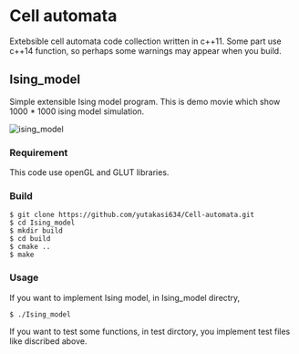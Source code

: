 Cell automata
====

Extebsible cell automata code collection written in c++11.
Some part use c++14 function, so perhaps some warnings may appear when you build.

## Ising_model
Simple extensible Ising model program.
This is demo movie which show 1000 * 1000 ising model simulation.

![ising_model](data/ising_model_1000_1000.gif)

### Requirement

This code use openGL and GLUT libraries.

### Build

```
$ git clone https://github.com/yutakasi634/Cell-automata.git
$ cd Ising_model
$ mkdir build
$ cd build
$ cmake ..
$ make
```
### Usage
If you want to implement Ising model, in Ising_model directry,
```
$ ./Ising_model
```
If you want to test some functions, in test dirctory, you implement test files like discribed above.
